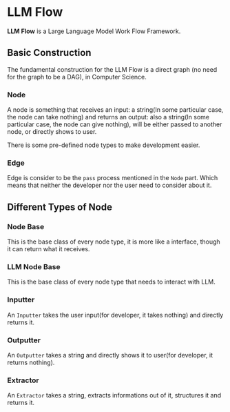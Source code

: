 # LLM Flow

**LLM Flow** is a Large Language Model Work Flow Framework.

## Basic Construction

The fundamental construction for the LLM Flow is a direct graph (no need for the graph to be a DAG), in Computer Science.

### Node

A node is something that receives an input: a string(In some particular case, the node can take nothing) and returns an output: also a string(In some particular case, the node can give nothing), will be either passed to another node, or directly shows to user.

There is some pre-defined node types to make development easier.

### Edge

Edge is consider to be the `pass` process mentioned in the `Node` part. Which means that neither the developer nor the user need to consider about it.

## Different Types of Node

### Node Base

This is the base class of every node type, it is more like a interface, though it can return what it receives.

### LLM Node Base

This is the base class of every node type that needs to interact with LLM.

### Inputter

An `Inputter` takes the user input(for developer, it takes nothing) and directly returns it.

### Outputter

An `Outputter` takes a string and directly shows it to user(for developer, it returns nothing).

### Extractor

An `Extractor` takes a string, extracts informations out of it, structures it and returns it.
